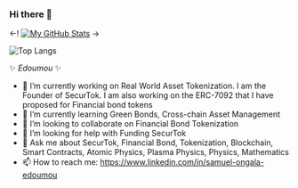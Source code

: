 ### Hi there 👋

<-! 
[![My GitHub Stats](https://github-readme-stats.vercel.app/api/?username=Edoumou&count_private=true&theme=tokyonight&showicons=true)]()
->

![Top Langs](https://github-readme-stats.vercel.app/api/top-langs/?username=Edoumou&hide_progress=true)

✨ _Edoumou_ ✨

- 🔭 I’m currently working on Real World Asset Tokenization. I am the Founder of SecurTok. I am also working on the ERC-7092 that I have proposed for Financial bond tokens
- 🌱 I’m currently learning Green Bonds, Cross-chain Asset Management
- 👯 I’m looking to collaborate on Financial Bond Tokenization
- 🤔 I’m looking for help with Funding SecurTok
- 💬 Ask me about SecurTok, Financial Bond, Tokenization, Blockchain, Smart Contracts, Atomic Physics, Plasma Physics, Physics, Mathematics
- 📫 How to reach me: https://www.linkedin.com/in/samuel-ongala-edoumou
